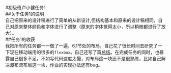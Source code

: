 #初级班卢小健任务1  
##关于任务1的说明  
自己把原来的设计稿进行了简单的从新设计,但结构基本和原来的设计稿相同，自己对原来整体颜色和字体进行了调整（原来的字体觉得太小，所以稍微都进行了放大）。  
##任务1的收获  
我把所有的任务都一一做了一遍，6.1节处的布局，自己花了很长时间去研究了一下现在移动端用的很多的`flexbox`。自己还写了篇[总结](http://luxiaojian.me/2015/03/22/flexboxgeng-jia-you-ya-de-webbu-ju/)。在完成任务的同时，也暴露自己很多不足，不如写代码速度太慢，对布局这一块还不是很熟练，比如自己解决瀑布流布局这一块，作业的实现办法还有bug。
